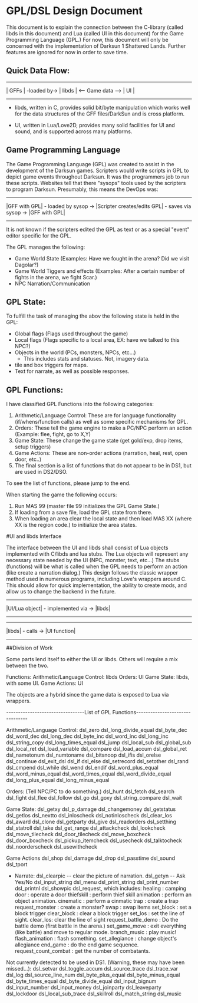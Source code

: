 # GPL/DSL Design Document

This document is to explain the connection between the C-library (called libds in this document) and Lua (called UI in
this document) for the Game Programming Language (GPL.)  For now, this document will only be concerned with the implementation of Darksun 1 Shattered Lands.  Further features are ignored for now in order to save time.

## Quick Data Flow:
----------                ------------                   --------
| GFFs   |  -loaded by->  |  libds  |  <-- Game data --> |  UI  |
----------                ------------                   --------

- libds, written in C, provides solid bit/byte manipulation which works well for the data structures of the GFF
files/DarkSun and is cross platform.

- UI, written in Lua/Love2D, provides many solid facilities for UI and sound, and is supported across many
platforms.

## Game Programming Language
The Game Programming Language (GPL) was created to assist in the development of the Darksun games.  Scripters would write
scripts in GPL to depict game events throughout Darksun.  It was the programmers job to run these scripts.  Websites
tell that there "sysops" tools used by the scripters to program Darksun.  Presumably, this means the DevOps was:

--------------                      ----------------------------                      --------------
|GFF with GPL| - loaded by sysop -> |Scripter creates/edits GPL| - saves via sysop -> |GFF with GPL|
--------------                      ----------------------------                      --------------

It is not known if the scripters edited the GPL as text or as a special "event" editor specific for the GPL.

The GPL manages the following:
- Game World State (Examples: Have we fought in the arena?  Did we visit Dagolar?)
- Game World Tiggers and effects (Examples: After a certain number of fights in the arena, we fight Scar.)
- NPC Narration/Communication

## GPL State:
To fulfill the task of managing the abov the following state is held in the GPL:
- Global flags (Flags used throughout the game)
- Local flags (Flags specific to a local area, EX: have we talked to this NPC?)
- Objects in the world (PCs, monsters, NPCs, etc...)
  - This includes stats and statuses.  Not, imagery data.
- tile and box triggers for maps.
- Text for narrate, as well as possible responses.

## GPL Functions:
I have classified GPL Functions into the following categories:
1) Arithmetic/Language Control: These are for language functionality (if/whens/function calls) as well as some specific
mechanisms for GPL.
2) Orders: These tell the game engine to make a PC/NPC perform an action (Example: flee, fight, go to X,Y)
3) Game State: These change the game state (get gold/exp, drop items, setup triggers)
4) Game Actions: These are non-order actions (narration, heal, rest, open door, etc..)
5) The final section is a list of functions that do not appear to be in DS1, but are used in DS2/DSO.

To see the list of functions, please jump to the end.

When starting the game the following occurs:
1) Run MAS 99 (master file 99 initializes the GPL Game State.)
2) If loading from a save file, load the GPL state from there.
3) When loading an area clear the local state and then load MAS XX (where XX is the region code.) to initialize the area
states.

#UI and libds Interface

The interface between the UI and libds shall consist of Lua objects implemented with C/libds and lua stubs.  The Lua objects will
represent any necessary state needed by the UI (NPC, monster, text, etc...)  The stubs (functions) will be what is called
when the GPL needs to perform an action (like create a narration dialog.)  This design
follows the classic wrapper method used in numerous programs, including Love's wrappers around C.  This should allow for quick
implementation, the ability to create mods, and allow us to change the backend in the future.

---------------                      -------
|UI/Lua object| - implemented via -> |libds|
---------------                      -------

-------            -------------
|libds| - calls -> |UI function|
-------            -------------

##Division of Work

Some parts lend itself to either the UI or libds.  Others will require a mix between the two.

Functions:
Arithmetic/Language Control: libds
Orders: UI
Game State: libds, with some UI.
Game Actions: UI

The objects are a hybrid since the game data is exposed to Lua via wrappers.

---------------------------------List of GPL Functions--------------------------------

Arithmetic/Language Control:
dsl_zero
dsl_long_divide_equal
dsl_byte_dec
dsl_word_dec
dsl_long_dec
dsl_byte_inc
dsl_word_inc
dsl_long_inc
dsl_string_copy
dsl_long_times_equal
dsl_jump
dsl_local_sub
dsl_global_sub
dsl_local_ret
dsl_load_variable
dsl_compare
dsl_load_accum
dsl_global_ret
dsl_nametonum
dsl_numtoname
dsl_bitsnoop
dsl_ifis
dsl_orelse
dsl_continue
dsl_exit_dsl
dsl_if
dsl_else
dsl_setrecord
dsl_setother
dsl_rand
dsl_cmpend
dsl_while
dsl_wend
dsl_endif
dsl_word_plus_equal
dsl_word_minus_equal
dsl_word_times_equal
dsl_word_divide_equal
dsl_long_plus_equal
dsl_long_minus_equal

Orders: (Tell NPC/PC to do something.)
dsl_hunt
dsl_fetch
dsl_search
dsl_fight
dsl_flee
dsl_follow
dsl_go
dsl_goxy
dsl_string_compare
dsl_wait

Game State:
dsl_getxy
dsl_p_damage
dsl_changemoney
dsl_getstatus
dsl_getlos
dsl_nextto
dsl_inloscheck
dsl_notinloscheck
dsl_clear_los
dsl_award
dsl_clone
dsl_getparty
dsl_give
dsl_readorders
dsl_setthing
dsl_statroll
dsl_take
dsl_get_range
dsl_attackcheck
dsl_lookcheck
dsl_move_tilecheck
dsl_door_tilecheck
dsl_move_boxcheck
dsl_door_boxcheck
dsl_pickup_itemcheck
dsl_usecheck
dsl_talktocheck
dsl_noorderscheck
dsl_usewithcheck

Game Actions
dsl_shop
dsl_damage
dsl_drop
dsl_passtime
dsl_sound
dsl_tport
  - Narrate:
  dsl_clearpic -- clear the picture of narration.
  dsl_getyn -- Ask Yes/No
  dsl_input_string
  dsl_menu
  dsl_print_string
  dsl_print_number
  dsl_printnl
  dsl_showpic
dsl_request, which includes:
  healing : camping
  door : operate a door
  thiefskill : perform thief skill
  animation : perform an object animation.
  cinematic : perform a cinmatic
  trap : create a trap
  request_monster : create a monster?
  swap : swap items
  set_block : set a block trigger
  clear_block : clear a block trigger
  set_los : set the line of sight.
  clear_los: clear the line of sight
  request_battle_demo : Do the battle demo (first battle in the arena.)
  set_game_move : exit everything (like battle) and move to regular mode.
  branch_music : play music!
  flash_animation : flash something.
  set_allegiance : change object's allegiance
  end_game : do the end game sequence.
  request_count_combat : get the number of combatants.

Not currently detected to be used in DS1.  (Warning, these may have been missed...):
dsl_setvar
dsl_toggle_accum
dsl_source_trace
dsl_trace_var
dsl_log
dsl_source_line_num
dsl_byte_plus_equal
dsl_byte_minus_equal
dsl_byte_times_equal
dsl_byte_divide_equal
dsl_input_bignum
dsl_input_number
dsl_input_money
dsl_joinparty
dsl_leaveparty
dsl_lockdoor
dsl_local_sub_trace
dsl_skillroll
dsl_match_string
dsl_music

